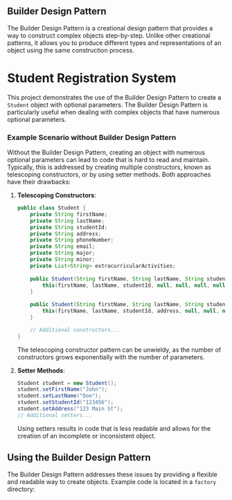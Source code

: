 

## Builder Design Pattern

The Builder Design Pattern is a creational design pattern that provides a way to construct complex objects step-by-step. Unlike other creational patterns, it allows you to produce different types and representations of an object using the same construction process.



# Student Registration System

This project demonstrates the use of the Builder Design Pattern to create a `Student` object with optional parameters. The Builder Design Pattern is particularly useful when dealing with complex objects that have numerous optional parameters.

### Example Scenario without Builder Design Pattern

Without the Builder Design Pattern, creating an object with numerous optional parameters can lead to code that is hard to read and maintain. Typically, this is addressed by creating multiple constructors, known as telescoping constructors, or by using setter methods. Both approaches have their drawbacks:

1. **Telescoping Constructors**:
    ```java
    public class Student {
        private String firstName;
        private String lastName;
        private String studentId;
        private String address;
        private String phoneNumber;
        private String email;
        private String major;
        private String minor;
        private List<String> extracurricularActivities;
        
        public Student(String firstName, String lastName, String studentId) {
            this(firstName, lastName, studentId, null, null, null, null, null, null);
        }
        
        public Student(String firstName, String lastName, String studentId, String address) {
            this(firstName, lastName, studentId, address, null, null, null, null, null);
        }

        // Additional constructors...
    }
    ```
   The telescoping constructor pattern can be unwieldy, as the number of constructors grows exponentially with the number of parameters.

2. **Setter Methods**:
    ```java
    Student student = new Student();
    student.setFirstName("John");
    student.setLastName("Doe");
    student.setStudentId("123456");
    student.setAddress("123 Main St");
    // Additional setters...
    ```
   Using setters results in code that is less readable and allows for the creation of an incomplete or inconsistent object.

## Using the Builder Design Pattern

The Builder Design Pattern addresses these issues by providing a flexible and readable way to create objects. Example code is located in a `factory` directory:











